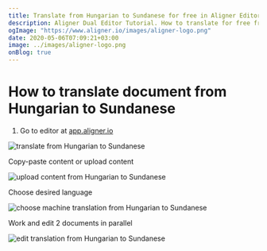 ```yaml
---
title: Translate from Hungarian to Sundanese for free in Aligner Editor
description: Aligner Dual Editor Tutorial. How to translate for free from Hungarian to Sundanese. Aligner is multilingual document management platform. 
ogImage: "https://www.aligner.io/images/aligner-logo.png"
date: 2020-05-06T07:09:21+03:00
image: ../images/aligner-logo.png
onBlog: true
---
```


# How to translate document from Hungarian to Sundanese

1. Go to editor at [app.aligner.io](https://app.aligner.io "Aligner App web page")

![translate from Hungarian to Sundanese](../aligner-blank-editor.png "translate from Hungarian to Sundanese")

Copy-paste content or upload content

![upload content from Hungarian to Sundanese](../aligner-uploaded-document.png "upload content from Hungarian to Sundanese")

Choose desired language

![choose machine translation from Hungarian to Sundanese](../aligner-language-dropdown.png "choose machine translation from Hungarian to Sundanese")

Work and edit 2 documents in parallel

![edit translation from Hungarian to Sundanese](../aligner-double-sitded-editor.png "edit translation from Hungarian to Sundanese")

